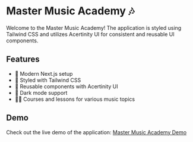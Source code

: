 # Master Music Academy 🎶

Welcome to the Master Music Academy! The application is styled using Tailwind CSS and utilizes Acertinity UI for consistent and reusable UI components.



## Features

- 🌟 Modern Next.js setup
- 🎨 Styled with Tailwind CSS
- 💼 Reusable components with Acertinity UI
- 🌙 Dark mode support
- 🧑‍🎓 Courses and lessons for various music topics

## Demo

Check out the live demo of the application: [Master Music Academy Demo](https://your-deployed-app-url.com)

